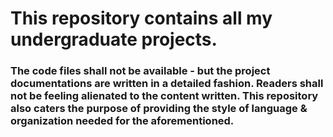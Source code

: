 # This repository contains all my undergraduate projects.

### The code files shall not be available - but the project documentations are written in a detailed fashion. Readers shall not be feeling alienated to the content written. This repository also caters the purpose of providing the style of language & organization needed for the aforementioned.
